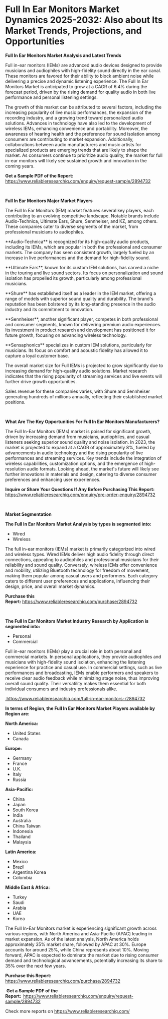 <p><h1>Full In Ear Monitors Market Dynamics 2025-2032: Also about Its Market Trends, Projections, and Opportunities</h1></p><p><strong>Full In Ear Monitors Market Analysis and Latest Trends</strong></p>
<p><p>Full in-ear monitors (IEMs) are advanced audio devices designed to provide musicians and audiophiles with high-fidelity sound directly in the ear canal. These monitors are favored for their ability to block ambient noise while delivering a precise and dynamic listening experience. The Full In Ear Monitors Market is anticipated to grow at a CAGR of 6.4% during the forecast period, driven by the rising demand for quality audio in both live performance and personal listening settings.</p><p>The growth of this market can be attributed to several factors, including the increasing popularity of live music performances, the expansion of the recording industry, and a growing trend toward personalized audio solutions. Advances in technology have also led to the development of wireless IEMs, enhancing convenience and portability. Moreover, the awareness of hearing health and the preference for sound isolation among consumers are contributing to market expansion. Additionally, collaborations between audio manufacturers and music artists for specialized products are emerging trends that are likely to shape the market. As consumers continue to prioritize audio quality, the market for full in-ear monitors will likely see sustained growth and innovation in the coming years.</p></p>
<p><strong>Get a Sample PDF of the Report:&nbsp;</strong> <a href="https://www.reliableresearchiq.com/enquiry/request-sample/2894732?utm_campaign=3276&utm_medium=2&utm_source=Github&utm_content=ia&utm_term=15032025&utm_id=full-in-ear-monitors">https://www.reliableresearchiq.com/enquiry/request-sample/2894732</a></p>
<p>&nbsp;</p>
<p><strong>Full In Ear Monitors Major Market Players</strong></p>
<p><p>The Full In Ear Monitors (IEM) market features several key players, each contributing to an evolving competitive landscape. Notable brands include Audio-Technica, Ultimate Ears, Shure, Sennheiser, and KZ, among others. These companies cater to diverse segments of the market, from professional musicians to audiophiles.</p><p>**Audio-Technica** is recognized for its high-quality audio products, including its IEMs, which are popular in both the professional and consumer markets. The company has seen consistent growth, largely fueled by an increase in live performances and the demand for high-fidelity sound.</p><p>**Ultimate Ears**, known for its custom IEM solutions, has carved a niche in the touring and live sound sectors. Its focus on personalization and sound isolation has propelled its growth, particularly among professional musicians. </p><p>**Shure** has established itself as a leader in the IEM market, offering a range of models with superior sound quality and durability. The brand's reputation has been bolstered by its long-standing presence in the audio industry and its commitment to innovation.</p><p>**Sennheiser**, another significant player, competes in both professional and consumer segments, known for delivering premium audio experiences. Its investment in product research and development has positioned it for future growth, focusing on advancing wireless technology.</p><p>**Sensaphonics** specializes in custom IEM solutions, particularly for musicians. Its focus on comfort and acoustic fidelity has allowed it to capture a loyal customer base.</p><p>The overall market size for Full IEMs is projected to grow significantly due to increasing demand for high-quality audio solutions. Market research indicates that the rising popularity of streaming services and live events will further drive growth opportunities.</p><p>Sales revenue for these companies varies, with Shure and Sennheiser generating hundreds of millions annually, reflecting their established market positions.</p></p>
<p>&nbsp;</p>
<p><strong>What Are The Key Opportunities For Full In Ear Monitors Manufacturers?</strong></p>
<p><p>The Full In-Ear Monitors (IEMs) market is poised for significant growth, driven by increasing demand from musicians, audiophiles, and casual listeners seeking superior sound quality and noise isolation. In 2023, the market is projected to expand at a CAGR of approximately 8%, fueled by advancements in audio technology and the rising popularity of live performances and streaming services. Key trends include the integration of wireless capabilities, customization options, and the emergence of high-resolution audio formats. Looking ahead, the market's future will likely see further innovations in materials and design, catering to diverse consumer preferences and enhancing user experiences.</p></p>
<p><strong>Inquire or Share Your Questions If Any Before Purchasing This Report:</strong> <a href="https://www.reliableresearchiq.com/enquiry/pre-order-enquiry/2894732?utm_campaign=3276&utm_medium=2&utm_source=Github&utm_content=ia&utm_term=15032025&utm_id=full-in-ear-monitors">https://www.reliableresearchiq.com/enquiry/pre-order-enquiry/2894732</a></p>
<p>&nbsp;</p>
<p><strong>Market Segmentation</strong></p>
<p><strong>The Full In Ear Monitors Market Analysis by types is segmented into:</strong></p>
<p><ul><li>Wired</li><li>Wireless</li></ul></p>
<p><p>The full in-ear monitors (IEMs) market is primarily categorized into wired and wireless types. Wired IEMs deliver high audio fidelity through direct connections, appealing to audiophiles and professional musicians for their reliability and sound quality. Conversely, wireless IEMs offer convenience and mobility, utilizing Bluetooth technology for freedom of movement, making them popular among casual users and performers. Each category caters to different user preferences and applications, influencing their design, price, and overall market dynamics.</p></p>
<p><strong>Purchase this Report:&nbsp;</strong><a href="https://www.reliableresearchiq.com/purchase/2894732?utm_campaign=3276&utm_medium=2&utm_source=Github&utm_content=ia&utm_term=15032025&utm_id=full-in-ear-monitors">https://www.reliableresearchiq.com/purchase/2894732</a></p>
<p>&nbsp;</p>
<p><strong>The Full In Ear Monitors Market Industry Research by Application is segmented into:</strong></p>
<p><ul><li>Personal</li><li>Commercial</li></ul></p>
<p><p>Full in-ear monitors (IEMs) play a crucial role in both personal and commercial markets. In personal applications, they provide audiophiles and musicians with high-fidelity sound isolation, enhancing the listening experience for practice and casual use. In commercial settings, such as live performances and broadcasting, IEMs enable performers and speakers to receive clear audio feedback while minimizing stage noise, thus improving overall sound quality. Their versatility makes them essential for both individual consumers and industry professionals alike.</p></p>
<p><a href="https://www.reliableresearchiq.com/full-in-ear-monitors-r2894732?utm_campaign=3276&utm_medium=2&utm_source=Github&utm_content=ia&utm_term=15032025&utm_id=full-in-ear-monitors">&nbsp;https://www.reliableresearchiq.com/full-in-ear-monitors-r2894732</a></p>
<p><strong>In terms of Region, the Full In Ear Monitors Market Players available by Region are:</strong></p>
<p>
    <p> <strong> North America: </strong>
        <ul>
            <li>United States</li>
            <li>Canada</li>
        </ul>
        </p> 
    <p> <strong> Europe: </strong>
        <ul>
            <li>Germany</li>
            <li>France</li>
            <li>U.K.</li>
            <li>Italy</li>
            <li>Russia</li>
        </ul>
        </p> 
    <p> <strong> Asia-Pacific: </strong>
        <ul>
            <li>China</li>
            <li>Japan</li>
            <li>South Korea</li>
            <li>India</li>
            <li>Australia</li>
            <li>China Taiwan</li>
            <li>Indonesia</li>
            <li>Thailand</li>
            <li>Malaysia</li>
        </ul>
        </p> 
    <p> <strong> Latin America: </strong>
        <ul>
            <li>Mexico</li>
            <li>Brazil</li>
            <li>Argentina Korea</li>
            <li>Colombia</li>
        </ul>
        </p> 
    <p> <strong> Middle East & Africa: </strong>
        <ul>
            <li>Turkey</li>
            <li>Saudi</li>
            <li>Arabia</li>
            <li>UAE</li>
            <li>Korea</li>
        </ul>
    </p>
    </p>
<p><p>The Full In-Ear Monitors market is experiencing significant growth across various regions, with North America and Asia-Pacific (APAC) leading in market expansion. As of the latest analysis, North America holds approximately 35% market share, followed by APAC at 30%. Europe accounts for around 25%, while China represents about 10%. Moving forward, APAC is expected to dominate the market due to rising consumer demand and technological advancements, potentially increasing its share to 35% over the next few years.</p></p>
<p><strong>Purchase this Report: </strong><a href="https://www.reliableresearchiq.com/purchase/2894732?utm_campaign=3276&utm_medium=2&utm_source=Github&utm_content=ia&utm_term=15032025&utm_id=full-in-ear-monitors">https://www.reliableresearchiq.com/purchase/2894732</a></p>
<p>&nbsp;<strong>Get a Sample PDF of the Report:&nbsp;&nbsp;</strong><a href="https://www.reliableresearchiq.com/enquiry/request-sample/2894732?utm_campaign=3276&utm_medium=2&utm_source=Github&utm_content=ia&utm_term=15032025&utm_id=full-in-ear-monitors">https://www.reliableresearchiq.com/enquiry/request-sample/2894732</a></p>
<p><strong></strong></p>
<p>Check more reports on <a href="https://www.reliableresearchiq.com/?utm_campaign=3276&utm_medium=2&utm_source=Github&utm_content=ia&utm_term=15032025&utm_id=full-in-ear-monitors">https://www.reliableresearchiq.com/</a></p>